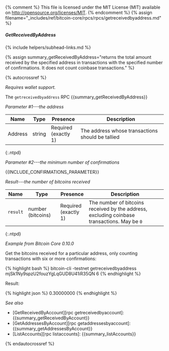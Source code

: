 {% comment %}
This file is licensed under the MIT License (MIT) available on
http://opensource.org/licenses/MIT.
{% endcomment %}
{% assign filename="_includes/ref/bitcoin-core/rpcs/rpcs/getreceivedbyaddress.md" %}

##### GetReceivedByAddress
{% include helpers/subhead-links.md %}

{% assign summary_getReceivedByAddress="returns the total amount received by the specified address in transactions with the specified number of confirmations. It does not count coinbase transactions." %}

{% autocrossref %}

*Requires wallet support.*

The `getreceivedbyaddress` RPC {{summary_getReceivedByAddress}}

*Parameter #1---the address*

| Name               | Type            | Presence                    | Description
|--------------------|-----------------|-----------------------------|----------------
| Address            | string          | Required<br>(exactly 1)     | The address whose transactions should be tallied
{:.ntpd}

*Parameter #2---the minimum number of confirmations*

{{INCLUDE_CONFIRMATIONS_PARAMETER}}

*Result---the number of bitcoins received*

| Name               | Type              | Presence                    | Description
|--------------------|-------------------|-----------------------------|----------------
| `result`           | number (bitcoins) | Required<br>(exactly 1)     | The number of bitcoins received by the address, excluding coinbase transactions.  May be `0`
{:.ntpd}

*Example from Bitcoin Core 0.10.0*

Get the bitcoins received for a particular address, only counting
transactions with six or more confirmations:

{% highlight bash %}
bitcoin-cli -testnet getreceivedbyaddress mjSk1Ny9spzU2fouzYgLqGUD8U41iR35QN 6
{% endhighlight %}

Result:

{% highlight json %}
0.30000000
{% endhighlight %}

*See also*

* [GetReceivedByAccount][rpc getreceivedbyaccount]: {{summary_getReceivedByAccount}}
* [GetAddressesByAccount][rpc getaddressesbyaccount]: {{summary_getAddressesByAccount}}
* [ListAccounts][rpc listaccounts]: {{summary_listAccounts}}

{% endautocrossref %}
